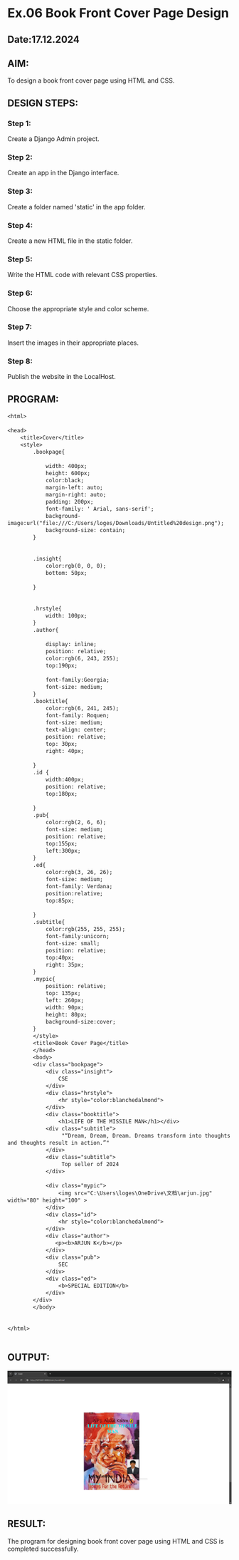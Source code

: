 # Ex.06 Book Front Cover Page Design
## Date:17.12.2024

## AIM:
To design a book front cover page using HTML and CSS.

## DESIGN STEPS:

### Step 1:
Create a Django Admin project.

### Step 2:
Create an app in the Django interface.

### Step 3:
Create a folder named 'static' in the app folder.

### Step 4:
Create a new HTML file in the static folder.

### Step 5:
Write the HTML code with relevant CSS properties.

### Step 6:
Choose the appropriate style and color scheme.

### Step 7:
Insert the images in their appropriate places.

### Step 8:
Publish the website in the LocalHost.

## PROGRAM:
```
<html>

<head>
    <title>Cover</title>
    <style>
        .bookpage{

            width: 400px;
            height: 600px;
            color:black;
            margin-left: auto;
            margin-right: auto;
            padding: 200px;
            font-family: ' Arial, sans-serif';
            background-image:url("file:///C:/Users/loges/Downloads/Untitled%20design.png");
            background-size: contain;
        }
            
        
        .insight{
            color:rgb(0, 0, 0);
            bottom: 50px;
        
        }
        
        
        .hrstyle{
            width: 100px;
        }
        .author{
        
            display: inline;
            position: relative;
            color:rgb(6, 243, 255);
            top:190px;
            
            font-family:Georgia;
            font-size: medium;
        }
        .booktitle{
            color:rgb(6, 241, 245);
            font-family: Roquen;
            font-size: medium;
            text-align: center;
            position: relative;
            top: 30px;
            right: 40px;
        
        }
        .id {
            width:400px;
            position: relative;
            top:180px;
            
        }
        .pub{
            color:rgb(2, 6, 6);
            font-size: medium;
            position: relative;
            top:155px;
            left:300px;
        }
        .ed{
            color:rgb(3, 26, 26);
            font-size: medium;
            font-family: Verdana;
            position:relative;
            top:85px;
        
        }
        .subtitle{
            color:rgb(255, 255, 255);
            font-family:unicorn;
            font-size: small;
            position: relative;
            top:40px;
            right: 35px;
        }
        .mypic{
            position: relative;
            top: 135px;
            left: 260px;
            width: 90px;
            height: 80px;
            background-size:cover;
        }
        </style>
        <title>Book Cover Page</title>
        </head>
        <body>
        <div class="bookpage">
            <div class="insight">
                CSE
            </div>
            <div class="hrstyle">
                <hr style="color:blanchedalmond">
            </div>
            <div class="booktitle">
                <h1>LIFE OF THE MISSILE MAN</h1></div>
            <div class="subtitle">
                 "“Dream, Dream, Dream. Dreams transform into thoughts and thoughts result in action.”"
            </div>
            <div class="subtitle">
                 Top seller of 2024
            </div>

            <div class="mypic">
                <img src="C:\Users\loges\OneDrive\文档\arjun.jpg" width="80" height="100" >
            </div>
            <div class="id">
                <hr style="color:blanchedalmond">
            </div>
            <div class="author">
               <p><b>ARJUN K</b></p>
            </div>
            <div class="pub">
                SEC
            </div>
            <div class="ed">
                <b>SPECIAL EDITION</b>
            </div>
        </div>
        </body>
        

</html>


```


## OUTPUT:
![alt text](<book front page.png>)


## RESULT:
The program for designing book front cover page using HTML and CSS is completed successfully.
